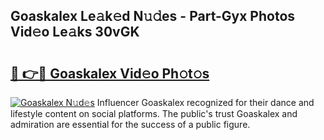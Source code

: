 ## Goaskalex Le𝚊k𝚎d N𝚞𝚍es - Part-Gyx Photos Vid𝚎o Le𝚊ks 30vGK

# <h2><a href="http://fbfiqt.evod.top/?m=Goaskalex">🔗 👉🔴 Goaskalex Vid𝚎o Ph𝚘t𝚘s</a></h2>

[![Goaskalex N𝚞d𝚎s](https://i.imgur.com/8V9OHl7.gif)](http://fbfiqt.evod.top/?m=Goaskalex)
Influencer Goaskalex recognized for their dance and lifestyle content on social platforms. The public's trust Goaskalex and admiration are essential for the success of a public figure. 
